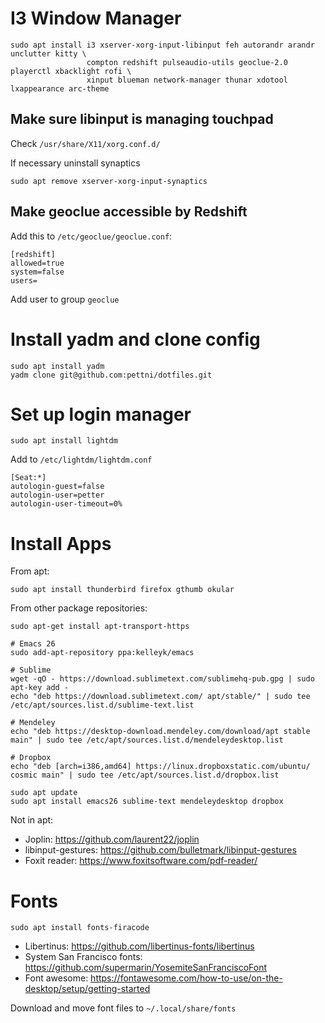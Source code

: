 # I3 Window Manager

```
sudo apt install i3 xserver-xorg-input-libinput feh autorandr arandr unclutter kitty \
                 compton redshift pulseaudio-utils geoclue-2.0 playerctl xbacklight rofi \
                 xinput blueman network-manager thunar xdotool lxappearance arc-theme 
```

## Make sure libinput is managing touchpad

Check ```/usr/share/X11/xorg.conf.d/```

If necessary uninstall synaptics
```
sudo apt remove xserver-xorg-input-synaptics
```

## Make geoclue accessible by Redshift

Add this to ```/etc/geoclue/geoclue.conf```:
```
[redshift]
allowed=true
system=false
users=
```
Add user to group ```geoclue```

# Install yadm and clone config

```
sudo apt install yadm
yadm clone git@github.com:pettni/dotfiles.git
```

# Set up login manager

```
sudo apt install lightdm
```
Add to ```/etc/lightdm/lightdm.conf``` 
```
[Seat:*]
autologin-guest=false
autologin-user=petter
autologin-user-timeout=0%
```

# Install Apps

From apt:
```
sudo apt install thunderbird firefox gthumb okular
```

From other package repositories:
```
sudo apt-get install apt-transport-https

# Emacs 26
sudo add-apt-repository ppa:kelleyk/emacs

# Sublime
wget -qO - https://download.sublimetext.com/sublimehq-pub.gpg | sudo apt-key add -
echo "deb https://download.sublimetext.com/ apt/stable/" | sudo tee /etc/apt/sources.list.d/sublime-text.list

# Mendeley
echo "deb https://desktop-download.mendeley.com/download/apt stable main" | sudo tee /etc/apt/sources.list.d/mendeleydesktop.list

# Dropbox
echo "deb [arch=i386,amd64] https://linux.dropboxstatic.com/ubuntu/ cosmic main" | sudo tee /etc/apt/sources.list.d/dropbox.list

sudo apt update
sudo apt install emacs26 sublime-text mendeleydesktop dropbox
```

Not in apt:
 - Joplin: https://github.com/laurent22/joplin
 - libinput-gestures: https://github.com/bulletmark/libinput-gestures
 - Foxit reader: https://www.foxitsoftware.com/pdf-reader/

# Fonts

```
sudo apt install fonts-firacode
```

 - Libertinus: https://github.com/libertinus-fonts/libertinus
 - System San Francisco fonts: https://github.com/supermarin/YosemiteSanFranciscoFont
 - Font awesome: https://fontawesome.com/how-to-use/on-the-desktop/setup/getting-started

Download and move font files to ```~/.local/share/fonts```
